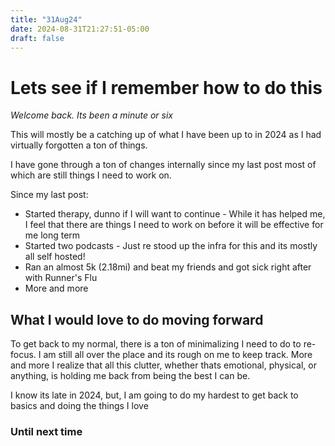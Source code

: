 ```yaml
---
title: "31Aug24"
date: 2024-08-31T21:27:51-05:00
draft: false
---
```


# Lets see if I remember how to do this

*Welcome back. Its been a minute or six*

This will mostly be a catching up of what I have been up to in 2024 as I had virtually forgotten a ton of things.

I have gone through a ton of changes internally since my last post most of which are still things I need to work on.

Since my last post:

* Started therapy, dunno if I will want to continue - While it has helped me, I feel that there are things I need to work on before it will be effective for me long term
* Started two podcasts - Just re stood up the infra for this and its mostly all self hosted!
* Ran an almost 5k (2.18mi) and beat my friends and got sick right after with Runner's Flu
* More and more

## What I would love to do moving forward

To get back to my normal, there is a ton of minimalizing I need to do to re-focus. I am still all over the place and its rough on me to keep track.
More and more I realize that all this clutter, whether thats emotional, physical, or anything, is holding me back from being the best I can be. 

I know its late in 2024, but, I am going to do my hardest to get back to basics and doing the things I love

### Until next time

